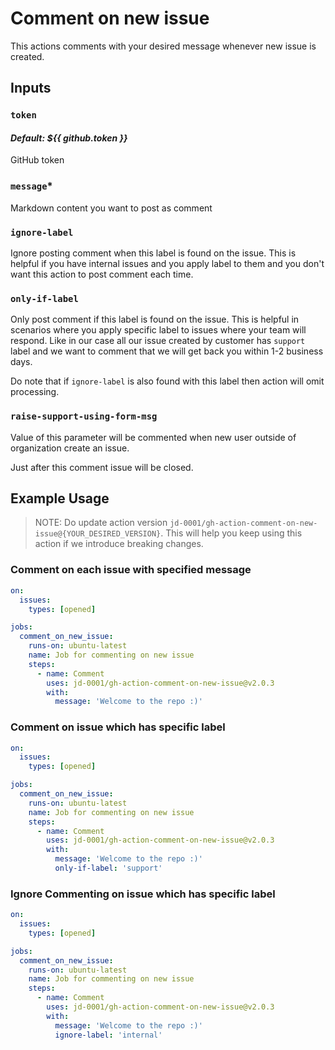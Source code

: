 # Comment on new issue

This actions comments with your desired message whenever new issue is created.

## Inputs

### `token`

#### *Default: ${{ github.token }}*

GitHub token

### `message`*

Markdown content you want to post as comment

### `ignore-label`

Ignore posting comment when this label is found on the issue. This is helpful if you have internal issues and you apply label to them and you don't want this action to post comment each time.

### `only-if-label`

Only post comment if this label is found on the issue. This is helpful in scenarios where you apply specific label to issues where your team will respond. Like in our case all our issue created by customer has `support` label and we want to comment that we will get back you within 1-2 business days.

Do note that if `ignore-label` is also found with this label then action will omit processing.

### `raise-support-using-form-msg`

Value of this parameter will be commented when new user outside of organization create an issue.

Just after this comment issue will be closed.

## Example Usage

> NOTE: Do update action version `jd-0001/gh-action-comment-on-new-issue@{YOUR_DESIRED_VERSION}`. This will help you keep using this action if we introduce breaking changes.

### Comment on each issue with specified message

```yml
on:
  issues:
    types: [opened]

jobs:
  comment_on_new_issue:
    runs-on: ubuntu-latest
    name: Job for commenting on new issue
    steps:
      - name: Comment
        uses: jd-0001/gh-action-comment-on-new-issue@v2.0.3
        with:
          message: 'Welcome to the repo :)'
```

### Comment on issue which has specific label

```yml
on:
  issues:
    types: [opened]

jobs:
  comment_on_new_issue:
    runs-on: ubuntu-latest
    name: Job for commenting on new issue
    steps:
      - name: Comment
        uses: jd-0001/gh-action-comment-on-new-issue@v2.0.3
        with:
          message: 'Welcome to the repo :)'
          only-if-label: 'support'
```

### Ignore Commenting on issue which has specific label

```yml
on:
  issues:
    types: [opened]

jobs:
  comment_on_new_issue:
    runs-on: ubuntu-latest
    name: Job for commenting on new issue
    steps:
      - name: Comment
        uses: jd-0001/gh-action-comment-on-new-issue@v2.0.3
        with:
          message: 'Welcome to the repo :)'
          ignore-label: 'internal'
```
